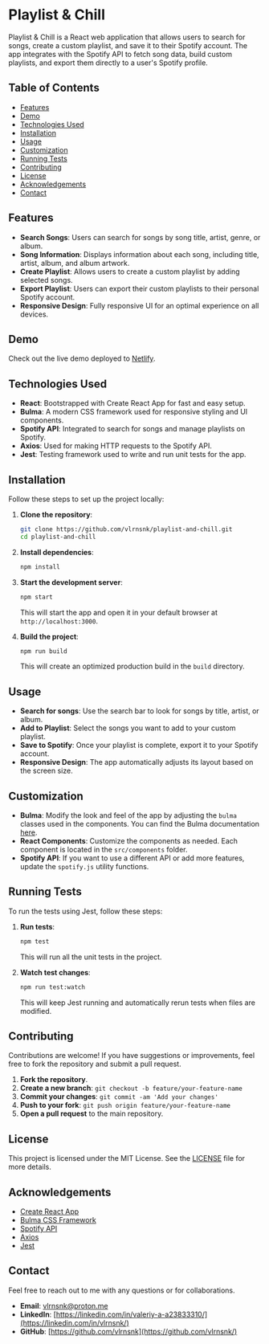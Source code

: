 # Playlist & Chill

Playlist & Chill is a React web application that allows users to search for songs, create a custom playlist, and save it to their Spotify account. The app integrates with the Spotify API to fetch song data, build custom playlists, and export them directly to a user's Spotify profile.

## Table of Contents

- [Features](#features)
- [Demo](#demo)
- [Technologies Used](#technologies-used)
- [Installation](#installation)
- [Usage](#usage)
- [Customization](#customization)
- [Running Tests](#running-tests)
- [Contributing](#contributing)
- [License](#license)
- [Acknowledgements](#acknowledgements)
- [Contact](#contact)

## Features

- **Search Songs**: Users can search for songs by song title, artist, genre, or album.
- **Song Information**: Displays information about each song, including title, artist, album, and album artwork.
- **Create Playlist**: Allows users to create a custom playlist by adding selected songs.
- **Export Playlist**: Users can export their custom playlists to their personal Spotify account.
- **Responsive Design**: Fully responsive UI for an optimal experience on all devices.

## Demo

Check out the live demo deployed to [Netlify](https://your-app-name.netlify.app).

## Technologies Used

- **React**: Bootstrapped with Create React App for fast and easy setup.
- **Bulma**: A modern CSS framework used for responsive styling and UI components.
- **Spotify API**: Integrated to search for songs and manage playlists on Spotify.
- **Axios**: Used for making HTTP requests to the Spotify API.
- **Jest**: Testing framework used to write and run unit tests for the app.

## Installation

Follow these steps to set up the project locally:

1. **Clone the repository**:
   ```bash
   git clone https://github.com/vlrnsnk/playlist-and-chill.git
   cd playlist-and-chill
   ```
2. **Install dependencies**:
   ```bash
   npm install
   ```

3. **Start the development server**:
   ```bash
   npm start
   ```
   This will start the app and open it in your default browser at `http://localhost:3000`.

4. **Build the project**:
   ```bash
   npm run build
   ```
   This will create an optimized production build in the `build` directory.

## Usage

- **Search for songs**: Use the search bar to look for songs by title, artist, or album.
- **Add to Playlist**: Select the songs you want to add to your custom playlist.
- **Save to Spotify**: Once your playlist is complete, export it to your Spotify account.
- **Responsive Design**: The app automatically adjusts its layout based on the screen size.

## Customization

- **Bulma**: Modify the look and feel of the app by adjusting the `bulma` classes used in the components. You can find the Bulma documentation [here](https://bulma.io/).
- **React Components**: Customize the components as needed. Each component is located in the `src/components` folder.
- **Spotify API**: If you want to use a different API or add more features, update the `spotify.js` utility functions.

## Running Tests

To run the tests using Jest, follow these steps:

1. **Run tests**:
   ```bash
   npm test
   ```
   This will run all the unit tests in the project.

2. **Watch test changes**:
   ```bash
   npm run test:watch
   ```
   This will keep Jest running and automatically rerun tests when files are modified.

## Contributing

Contributions are welcome! If you have suggestions or improvements, feel free to fork the repository and submit a pull request.

1. **Fork the repository**.
2. **Create a new branch**: `git checkout -b feature/your-feature-name`
3. **Commit your changes**: `git commit -am 'Add your changes'`
4. **Push to your fork**: `git push origin feature/your-feature-name`
5. **Open a pull request** to the main repository.

## License

This project is licensed under the MIT License. See the [LICENSE](LICENSE) file for more details.

## Acknowledgements

- [Create React App](https://reactjs.org/docs/create-a-new-react-app.html)
- [Bulma CSS Framework](https://bulma.io/)
- [Spotify API](https://developer.spotify.com/documentation/web-api/)
- [Axios](https://axios-http.com/)
- [Jest](https://jestjs.io/)

## Contact

Feel free to reach out to me with any questions or for collaborations.

- **Email**: [vlrnsnk\@proton.me](mailto:vlrnsnk@proton.me?subject=PlaylistAndChill)
- **LinkedIn**: [https://linkedin.com/in/valeriy-a-a23833310/](https://linkedin.com/in/vlrnsnk/)
- **GitHub**: [https://github.com/vlrnsnk](https://github.com/vlrnsnk/)
